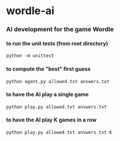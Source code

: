 # wordle-ai
### AI development for the game Wordle

#### to run the unit tests (from root directory)

    python -m unittest


#### to compute the "best" first guess

    python agent.py allowed.txt answers.txt 
 

#### to have the AI play a single game

    python play.py allowed.txt answers.txt 


#### to have the AI play K games in a row

    python play.py allowed.txt answers.txt K 

 

